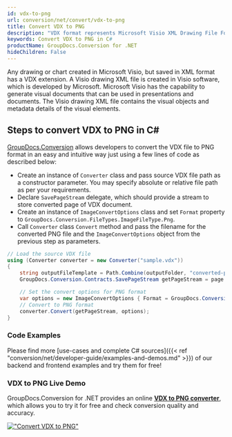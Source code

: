 ```yaml
---
id: vdx-to-png
url: conversion/net/convert/vdx-to-png
title: Convert VDX to PNG
description: "VDX format represents Microsoft Visio XML Drawing File Format with .vdx extension. Learn how to convert VDX to PNG file programmatically in C# language using GroupDocs.Conversion for .NET library."
keywords: Convert VDX to PNG in C#
productName: GroupDocs.Conversion for .NET
hideChildren: False
---
```


Any drawing or chart created in Microsoft Visio, but saved in XML format has a VDX extension. A Visio drawing XML file is created in Visio software, which is developed by Microsoft. Microsoft Visio has the capability to generate visual documents that can be used in presentations and documents. The Visio drawing XML file contains the visual objects and metadata details of the visual elements.

## Steps to convert VDX to PNG in C#

[GroupDocs.Conversion](https://products.groupdocs.com/conversion/net) allows developers to convert the VDX file to PNG format in an easy and intuitive way just using a few lines of code as described below:

* Create an instance of `Converter` class and pass source VDX file path as a constructor parameter. You may specify absolute or relative file path as per your requirements. 
* Declare `SavePageStream` delegate, which should provide a stream to store converted page of VDX document.
* Create an instance of `ImageConvertOptions` class and set `Format` property to `GroupDocs.Conversion.FileTypes.ImageFileType.Png`.
* Call `Converter` class `Convert` method and pass the filename for the converted PNG file and the `ImageConvertOptions` object from the previous step as parameters.

```csharp
// Load the source VDX file
using (Converter converter = new Converter("sample.vdx"))
{
    string outputFileTemplate = Path.Combine(outputFolder, "converted-page-{0}.png");
    GroupDocs.Conversion.Contracts.SavePageStream getPageStream = page => new FileStream(string.Format(outputFileTemplate, page), FileMode.Create);

    // Set the convert options for PNG format
    var options = new ImageConvertOptions { Format = GroupDocs.Conversion.FileTypes.ImageFileType.Png };   
    // Convert to PNG format
    converter.Convert(getPageStream, options);
}
```

### Code Examples

Please find more [use-cases and complete C# sources]({{< ref "conversion/net/developer-guide/examples-and-demos.md" >}}) of our backend and frontend examples and try them for free!

### VDX to PNG Live Demo

GroupDocs.Conversion for .NET provides an online [**VDX to PNG converter**](https://products.groupdocs.app/conversion/vdx-to-png), which allows you to try it for free and check conversion quality and accuracy.

[!["Convert VDX to PNG"](conversion/net/images/convert-to-png/convert-vdx-to-png.png)](https://products.groupdocs.app/conversion/vdx-to-png)